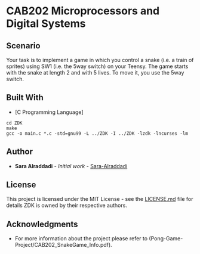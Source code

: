# CAB202 Microprocessors and Digital Systems


## Scenario
Your task is to implement a game in which you control a snake (i.e. a train of sprites) using SW1 (i.e. the 5­way switch) on your Teensy. The game starts with the snake at length 2 and with 5 lives. To move it, you use the 5­way switch.

## Built With
 * [C Programming Language]
 
```
cd ZDK
make
gcc -o main.c *.c -std=gnu99 -L ../ZDK -I ../ZDK -lzdk -lncurses -lm
```

## Author

* **Sara Alraddadi** - *Initial work* - [Sara-Alraddadi](https://github.com/Saraalraddadi)


## License

This project is licensed under the MIT License - see the [LICENSE.md](LICENSE.md) file for details
ZDK is owned by their respective authors.


## Acknowledgments

* For more information about the project please refer to (Pong-Game-Project/CAB202_SnakeGame_Info.pdf).
